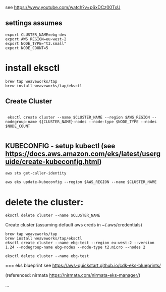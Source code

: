 
see https://www.youtube.com/watch?v=p6xDCz00TxU


## settings assumes
```
export CLUSTER_NAME=ebg-dev
export AWS_REGION=eu-west-2
export NODE_TYPE="t3.small"
export NODE_COUNT=5
```

# install eksctl
```
brew tap weaveworks/tap
brew install weaveworks/tap/eksctl
```

## Create Cluster
```
 
 eksctl create cluster --name $CLUSTER_NAME --region $AWS_REGION --nodegroup-name ${CLUSTER_NAME}-nodes --node-type $NODE_TYPE --nodes $NODE_COUNT
 
```

## KUBECONFIG - setup kubectl (see https://docs.aws.amazon.com/eks/latest/userguide/create-kubeconfig.html)
```
aws sts get-caller-identity

aws eks update-kubeconfig --region $AWS_REGION --name $CLUSTER_NAME
```

# delete the cluster:
```
eksctl delete cluster --name $CLUSTER_NAME
```



Create cluster (assuming default aws creds in ~/.aws/credentials)
```
brew tap weaveworks/tap 
brew install weaveworks/tap/eksctl 
eksctl create cluster --name ebg-test --region eu-west-2 --version 1.24 --nodegroup-name ebg-nodes --node-type t2.micro --nodes 2 
```

```
eksctl delete cluster --name ebg-test

```

=== eks blueprint
see https://aws-quickstart.github.io/cdk-eks-blueprints/

(referenced: nirmata https://nirmata.com/nirmata-eks-manager/)

...
